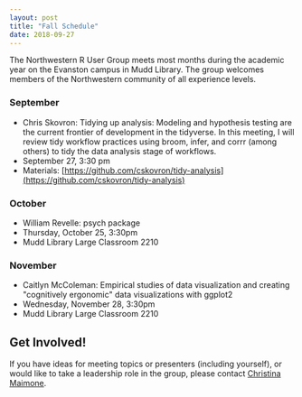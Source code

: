 ```yaml
---
layout: post
title: "Fall Schedule"
date: 2018-09-27
---
```


The Northwestern R User Group meets most months during the academic year on the Evanston campus in Mudd Library.  The group welcomes members of the Northwestern community of all experience levels. 

### September
- Chris Skovron: Tidying up analysis: Modeling and hypothesis testing are the current frontier of development in the tidyverse. In this meeting, I will review tidy workflow practices using broom, infer, and corrr (among others) to tidy the data analysis stage of workflows. 
- September 27, 3:30 pm
- Materials: [https://github.com/cskovron/tidy-analysis](https://github.com/cskovron/tidy-analysis)

### October
- William Revelle: psych package
- Thursday, October 25, 3:30pm
- Mudd Library Large Classroom 2210

### November
- Caitlyn McColeman: Empirical studies of data visualization and creating "cognitively ergonomic" data visualizations with ggplot2
- Wednesday, November 28, 3:30pm
- Mudd Library Large Classroom 2210

## Get Involved!

If you have ideas for meeting topics or presenters (including yourself), or would like to take a leadership role in the group, please contact [Christina Maimone](mailto:christina.maimone@northwestern.edu).
